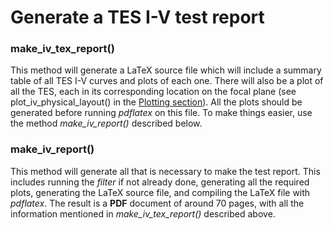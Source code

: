 # Generate a TES I-V test report

### make_iv_tex_report()
This method will generate a LaTeX source file which will include a summary table of all TES I-V curves and plots of each one.  There will also be a plot of all the TES, each in its corresponding location on the focal plane (see plot_iv_physical_layout() in the [Plotting section](../Data-Plotting)).  All the plots should be generated before running _pdflatex_ on this file.  To make things easier, use the method _make_iv_report()_ described below.

### make_iv_report()
This method will generate all that is necessary to make the test report.  This includes running the _filter_ if not already done, generating all the required plots, generating the LaTeX source file, and compiling the LaTeX file with _pdflatex_.  The result is a **PDF** document of around 70 pages, with all the information mentioned in *make_iv_tex_report()* described above.
